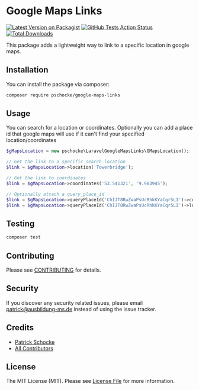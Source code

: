 # Google Maps Links

[![Latest Version on Packagist](https://img.shields.io/packagist/v/pschocke/google-maps-links.svg?style=flat-square)](https://packagist.org/packages/pschocke/google-maps-links)
[![GitHub Tests Action Status](https://img.shields.io/github/workflow/status/pschocke/google-maps-links/run-tests?label=tests)](https://github.com/pschocke/google-maps-links/actions?query=workflow%3Arun-tests+branch%3Amaster)
[![Total Downloads](https://img.shields.io/packagist/dt/pschocke/google-maps-links.svg?style=flat-square)](https://packagist.org/packages/pschocke/google-maps-links)

This package adds a lightweight way to link to a specific location in google maps. 

## Installation

You can install the package via composer:

```bash
composer require pschocke/google-maps-links
```

## Usage

You can search for a location or coordinates. Optionally you can add a place id that google maps will use if it can't find your specified location/coordinates

``` php
$gMapsLocation = new pschocke\LaravelGoogleMapsLinks\GMapsLocation();

// Get the link to a specific search location
$link = $gMapsLocation->location('Towerbridge');

// Get the link to coordinates
$link = $gMapsLocation->coordinates('53.541321', '9.983945');

// Optionally attach a query_place_id
$link = $gMapsLocation->queryPlaceId('ChIJT8RwZwaPsUcRhkKYaCqr5LI')->coordinates('53.541321', '9.983945');
$link = $gMapsLocation->queryPlaceId('ChIJT8RwZwaPsUcRhkKYaCqr5LI')->location('Towerbridge');
```

## Testing

``` bash
composer test
```

## Contributing

Please see [CONTRIBUTING](CONTRIBUTING.md) for details.

## Security

If you discover any security related issues, please email patrick@ausbildung-ms.de instead of using the issue tracker.

## Credits

- [Patrick Schocke](https://github.com/pschocke)
- [All Contributors](../../contributors)

## License

The MIT License (MIT). Please see [License File](LICENSE.md) for more information.
